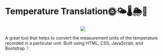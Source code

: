 # Temperature Translation🌞🌤️🌡️🌦️🌈
<p align="center" >&nbsp;<img align="center" src="https://user-images.githubusercontent.com/64256552/174472807-149f1bfb-2bbc-4b68-82f9-ffa18ab0073e.png" /></p>

A great tool that helps to convert the measurement units of the temperature recorded in a particular unit. Built using HTML, CSS, JavaScript, and Bootstrap.
!
